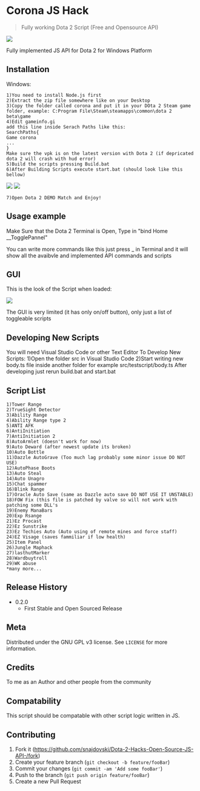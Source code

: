 # Corona JS Hack
> Fully working Dota 2 Script (Free and Opensource API)
<img src="https://i.imgur.com/9Lgj8AF.png">

Fully implemented JS API for Dota 2 for Windows Platform


## Installation

Windows:

```
1)You need to install Node.js first
2)Extract the zip file somewhere like on your Desktop
3)Copy the folder called corona and put it in your DOta 2 Steam game folder, example: C:Program File\Steam\steamapps\common\dota 2 beta\game
4)Edit gameinfo.gi 
add this line inside Serach Paths like this:
SearchPaths{
Game corona
...
}
Make sure the vpk is on the latest version with Dota 2 (if depricated dota 2 will crash with hud error)
5)Build the scripts pressing Build.bat
6)After Building Scripts execute start.bat (should look like this bellow)
```

<img src="https://i.imgur.com/0uXViww.png">
<img src="https://i.imgur.com/siQyYnT.png">

```
7)Open Dota 2 DEMO Match and Enjoy!
```
## Usage example

Make Sure that the Dota 2 Terminal is Open, Type in "bind Home __TogglePannel"

You can write more commands like this just press _ in Terminal and it will show all the avaibvle and implemented API commands and scripts

## GUI
This is the look of the Script when loaded:

<img src="https://i.imgur.com/5c5tRx0.png">


The GUI is very limited (it has only on/off button), only just a list of toggleable scripts

## Developing New Scripts
You will need Visual Studio Code or other Text Editor
To Develop New Scripts:
1)Open the folder src in Visual Studio Code
2)Start writing new body.ts file inside another folder for example src/testscript/body.ts
After developing just rerun build.bat
and start.bat
## Script List
```
1)Tower Range
2)TrueSight Detector
3)Ability Range
4)Ability Range type 2
5)ANTI AFK
6)AntiInitiation
7)AntiInitiation 2
8)AutoArmlet (doesn't work for now)
9)Auto Deward (after newest update its broken)
10)Auto Bottle
11)Dazzle AutoGrave (Too much lag probably some minor issue DO NOT USE)
12)AutoPhase Boots
13)Auto Steal
14)Auto Unagro
15)Chat spammer
16)Blink Range
17)Oracle Auto Save (same as Dazzle auto save DO NOT USE IT UNSTABLE)
18)FOW Fix (this file is patched by valve so will not work with patching some DLL's
19)Enemy ManaBars
20)Exp Rsange
21)Ez Procast
22)Ez Sunstrike
23)Ez Techies Auto (Auto using of remote mines and force staff)
24)EZ Visage (saves fammiliar if low health)
25)Item Panel
26)Jungle Maphack
27)lasthutMarker
28)Wardbuytroll
29)WK abuse
*many more...
```


## Release History

* 0.2.0
    * First Stable and Open Sourced Release

## Meta


Distributed under the GNU GPL v3 license. See ``LICENSE`` for more information.

## Credits
To me as an Author and other people from the community

## Compatability
This script should be compatable with other script logic written in JS.

## Contributing

1. Fork it (<https://github.com/snajdovski/Dota-2-Hacks-Open-Source-JS-API-/fork>)
2. Create your feature branch (`git checkout -b feature/fooBar`)
3. Commit your changes (`git commit -am 'Add some fooBar'`)
4. Push to the branch (`git push origin feature/fooBar`)
5. Create a new Pull Request


